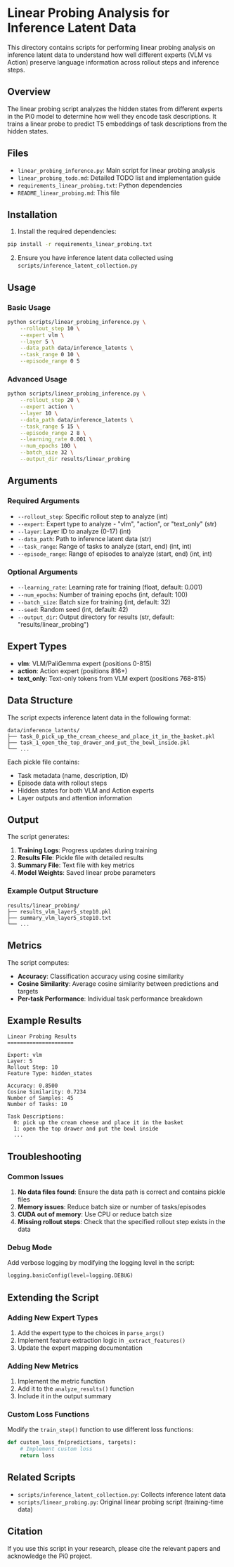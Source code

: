 # Linear Probing Analysis for Inference Latent Data

This directory contains scripts for performing linear probing analysis on inference latent data to understand how well different experts (VLM vs Action) preserve language information across rollout steps and inference steps.

## Overview

The linear probing script analyzes the hidden states from different experts in the Pi0 model to determine how well they encode task descriptions. It trains a linear probe to predict T5 embeddings of task descriptions from the hidden states.

## Files

- `linear_probing_inference.py`: Main script for linear probing analysis
- `linear_probing_todo.md`: Detailed TODO list and implementation guide
- `requirements_linear_probing.txt`: Python dependencies
- `README_linear_probing.md`: This file

## Installation

1. Install the required dependencies:
```bash
pip install -r requirements_linear_probing.txt
```

2. Ensure you have inference latent data collected using `scripts/inference_latent_collection.py`

## Usage

### Basic Usage

```bash
python scripts/linear_probing_inference.py \
    --rollout_step 10 \
    --expert vlm \
    --layer 5 \
    --data_path data/inference_latents \
    --task_range 0 10 \
    --episode_range 0 5
```

### Advanced Usage

```bash
python scripts/linear_probing_inference.py \
    --rollout_step 20 \
    --expert action \
    --layer 10 \
    --data_path data/inference_latents \
    --task_range 5 15 \
    --episode_range 2 8 \
    --learning_rate 0.001 \
    --num_epochs 100 \
    --batch_size 32 \
    --output_dir results/linear_probing
```

## Arguments

### Required Arguments

- `--rollout_step`: Specific rollout step to analyze (int)
- `--expert`: Expert type to analyze - "vlm", "action", or "text_only" (str)
- `--layer`: Layer ID to analyze (0-17) (int)
- `--data_path`: Path to inference latent data (str)
- `--task_range`: Range of tasks to analyze (start, end) (int, int)
- `--episode_range`: Range of episodes to analyze (start, end) (int, int)

### Optional Arguments

- `--learning_rate`: Learning rate for training (float, default: 0.001)
- `--num_epochs`: Number of training epochs (int, default: 100)
- `--batch_size`: Batch size for training (int, default: 32)
- `--seed`: Random seed (int, default: 42)
- `--output_dir`: Output directory for results (str, default: "results/linear_probing")

## Expert Types

- **vlm**: VLM/PaliGemma expert (positions 0-815)
- **action**: Action expert (positions 816+)
- **text_only**: Text-only tokens from VLM expert (positions 768-815)

## Data Structure

The script expects inference latent data in the following format:

```
data/inference_latents/
├── task_0_pick_up_the_cream_cheese_and_place_it_in_the_basket.pkl
├── task_1_open_the_top_drawer_and_put_the_bowl_inside.pkl
└── ...
```

Each pickle file contains:
- Task metadata (name, description, ID)
- Episode data with rollout steps
- Hidden states for both VLM and Action experts
- Layer outputs and attention information

## Output

The script generates:

1. **Training Logs**: Progress updates during training
2. **Results File**: Pickle file with detailed results
3. **Summary File**: Text file with key metrics
4. **Model Weights**: Saved linear probe parameters

### Example Output Structure

```
results/linear_probing/
├── results_vlm_layer5_step10.pkl
├── summary_vlm_layer5_step10.txt
└── ...
```

## Metrics

The script computes:

- **Accuracy**: Classification accuracy using cosine similarity
- **Cosine Similarity**: Average cosine similarity between predictions and targets
- **Per-task Performance**: Individual task performance breakdown

## Example Results

```
Linear Probing Results
=====================

Expert: vlm
Layer: 5
Rollout Step: 10
Feature Type: hidden_states

Accuracy: 0.8500
Cosine Similarity: 0.7234
Number of Samples: 45
Number of Tasks: 10

Task Descriptions:
  0: pick up the cream cheese and place it in the basket
  1: open the top drawer and put the bowl inside
  ...
```

## Troubleshooting

### Common Issues

1. **No data files found**: Ensure the data path is correct and contains pickle files
2. **Memory issues**: Reduce batch size or number of tasks/episodes
3. **CUDA out of memory**: Use CPU or reduce batch size
4. **Missing rollout steps**: Check that the specified rollout step exists in the data

### Debug Mode

Add verbose logging by modifying the logging level in the script:

```python
logging.basicConfig(level=logging.DEBUG)
```

## Extending the Script

### Adding New Expert Types

1. Add the expert type to the choices in `parse_args()`
2. Implement feature extraction logic in `_extract_features()`
3. Update the expert mapping documentation

### Adding New Metrics

1. Implement the metric function
2. Add it to the `analyze_results()` function
3. Include it in the output summary

### Custom Loss Functions

Modify the `train_step()` function to use different loss functions:

```python
def custom_loss_fn(predictions, targets):
    # Implement custom loss
    return loss
```

## Related Scripts

- `scripts/inference_latent_collection.py`: Collects inference latent data
- `scripts/linear_probing.py`: Original linear probing script (training-time data)

## Citation

If you use this script in your research, please cite the relevant papers and acknowledge the Pi0 project.

